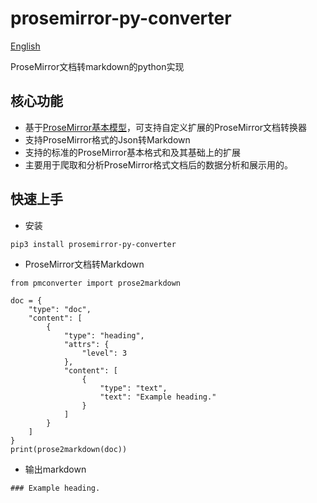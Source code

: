 # prosemirror-py-converter

[English](README.md)

ProseMirror文档转markdown的python实现

## 核心功能

- 基于[ProseMirror基本模型](https://prosemirror.net/docs/ref/#model)，可支持自定义扩展的ProseMirror文档转换器
- 支持ProseMirror格式的Json转Markdown
- 支持的标准的ProseMirror基本格式和及其基础上的扩展
- 主要用于爬取和分析ProseMirror格式文档后的数据分析和展示用的。

## 快速上手

- 安装

```
pip3 install prosemirror-py-converter
```

- ProseMirror文档转Markdown

```
from pmconverter import prose2markdown

doc = {
    "type": "doc",
    "content": [
        {
            "type": "heading",
            "attrs": {
                "level": 3
            },
            "content": [
                {
                    "type": "text",
                    "text": "Example heading."
                }
            ]
        }
    ]
}
print(prose2markdown(doc))
```

- 输出markdown

```
### Example heading.
```
